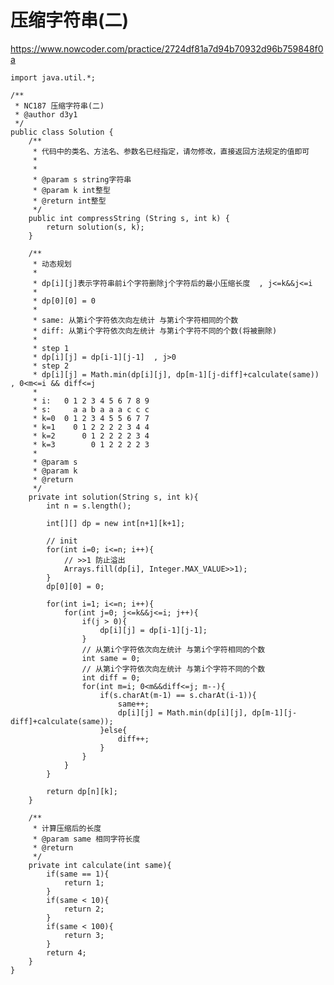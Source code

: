 # 压缩字符串(二)
https://www.nowcoder.com/practice/2724df81a7d94b70932d96b759848f0a

    import java.util.*;
    
    /**
     * NC187 压缩字符串(二)
     * @author d3y1
     */
    public class Solution {
        /**
         * 代码中的类名、方法名、参数名已经指定，请勿修改，直接返回方法规定的值即可
         *
         *
         * @param s string字符串
         * @param k int整型
         * @return int整型
         */
        public int compressString (String s, int k) {
            return solution(s, k);
        }
    
        /**
         * 动态规划
         *
         * dp[i][j]表示字符串前i个字符删除j个字符后的最小压缩长度  , j<=k&&j<=i
         * 
         * dp[0][0] = 0
         * 
         * same: 从第i个字符依次向左统计 与第i个字符相同的个数
         * diff: 从第i个字符依次向左统计 与第i个字符不同的个数(将被删除)
         * 
         * step 1
         * dp[i][j] = dp[i-1][j-1]  , j>0
         * step 2
         * dp[i][j] = Math.min(dp[i][j], dp[m-1][j-diff]+calculate(same))  , 0<m<=i && diff<=j
         * 
         * i:   0 1 2 3 4 5 6 7 8 9
         * s:     a a b a a a c c c
         * k=0  0 1 2 3 4 5 5 6 7 7
         * k=1    0 1 2 2 2 2 3 4 4
         * k=2      0 1 2 2 2 2 3 4
         * k=3        0 1 2 2 2 2 3
         * 
         * @param s
         * @param k
         * @return
         */
        private int solution(String s, int k){
            int n = s.length();
    
            int[][] dp = new int[n+1][k+1];
    
            // init
            for(int i=0; i<=n; i++){
                // >>1 防止溢出
                Arrays.fill(dp[i], Integer.MAX_VALUE>>1);
            }
            dp[0][0] = 0;
    
            for(int i=1; i<=n; i++){
                for(int j=0; j<=k&&j<=i; j++){
                    if(j > 0){
                        dp[i][j] = dp[i-1][j-1];
                    }
                    // 从第i个字符依次向左统计 与第i个字符相同的个数
                    int same = 0;
                    // 从第i个字符依次向左统计 与第i个字符不同的个数
                    int diff = 0;
                    for(int m=i; 0<m&&diff<=j; m--){
                        if(s.charAt(m-1) == s.charAt(i-1)){
                            same++;
                            dp[i][j] = Math.min(dp[i][j], dp[m-1][j-diff]+calculate(same));
                        }else{
                            diff++;
                        }
                    }
                }
            }
    
            return dp[n][k];
        }
    
        /**
         * 计算压缩后的长度
         * @param same 相同字符长度
         * @return
         */
        private int calculate(int same){
            if(same == 1){
                return 1;
            }
            if(same < 10){
                return 2;
            }
            if(same < 100){
                return 3;
            }
            return 4;
        }
    }
    

